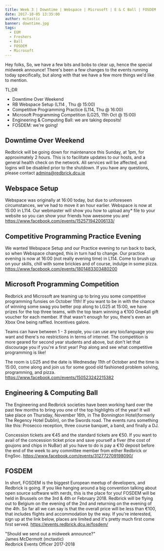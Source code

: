 ```yaml
---
title: Week 3 | Downtime | Webspace | Microsoft | E & C Ball | FOSDEM
date: 2017-10-05 13:35:00
author: mctastic
banner: downtime.jpg
tags:
  - EGM
  - Freshers
  - Ball
  - FOSDEM
  - Microsoft
---
```


Hey folks,
So, we have a few bits and bobs to clear up, hence the special midweek announce! There's been a few changes to the events running today specifically, but along with that we have a few more things we'd like to mention.

TL;DR
  - Downtime Over Weekend
  - RB Webspace Setup (L114 , Thu @ 15:00)
  - Competitive Programming Practice (L114, Thu @ 16:00)
  - Microsoft Programming Competition (LG25, 11th Oct @ 15:00)
  - Engineering & Computing Ball: we are taking deposits!
  - FOSDEM: we're going!

## Downtime Over Weekend

Redbrick will be going down for maintenance this Sunday, at 1pm, for approximately 2 hours. This is to facilitate updates to our hosts, and a general health check on the network. All services will be affected, and logins will be disabled prior to the shutdown. If you have any questions, please contact admins@redbrick.dcu.ie

## Webspace Setup

Webspace was originally at 16:00 today, but due to unforeseen circumstances, we've had to move it an hour earlier. Webspace is now at 15:00 in L114. Our webmaster will show you how to upload any* file to your website so you can show your friends how awesome you are!
https://www.facebook.com/events/152571942006133/

## Competitive Programming Practice Evening

We wanted Webspace Setup and our Practice evening to run back to back, so when Webspace changed, this in turn had to change. Our practice evening is now at 16:00 (not really evening time) in L114. Come to brush up on your skills, chill with some brickies and of course, indulge in some pizza.
https://www.facebook.com/events/1801483303480200

## Microsoft Programming Competition

Redbrick and Microsoft are teaming up to bring you some competitive programming funsies on October 11th! If you want to be in with the chance of winning some swag you better pop along to LG25 at 15:00, we have prizes for the top three teams, with the top team winning a €100 One4all gift voucher for each member. If that wasn't enough for you, there's even an Xbox One being raffled. Incentives galore.

Teams can have between 1 - 3 people, you can use any too/language you want and there's no restrictions in terms of internet. The competition is more geared for second year students and above, but don't let that discourage you if you're a first year! Pop along and see what competitive programming is like!

The room is LG25 and the date is Wednesday 11th of October and the time is 15:00, come along and join us for some good old fashioned problem solving, programming, and pizza.
https://www.facebook.com/events/150523242215382

## Engineering & Computing Ball

The Engineering and Redbrick societies have been working hard over the past few months to bring you one of the top highlights of the year!
It will take place on Thursday, November 16th, in The Bonnington Hotel(formerly The Regency Hotel Dublin), on the Swords road. The events runs something like this: Prosecco reception, three course banquet, a band, and finally a DJ.

Concession tickets are €45 and the standard tickets are €50. If you want to avail of the concession ticket price and save yourself a fiver (the cost of goujons and chips in NuBar) all you have to do is pay a €10 deposit before the end of the week to any committee member from either Redbrick or EngSoc.
https://www.facebook.com/events/312772709198090/

## FOSDEM

In short, FOSDEM is the biggest European meetup of developers, and Redbrick is going. If you like hanging around a big convention talking about open source software with nerds, this is the place for you!
FOSDEM will be held in Brussels on the 3rd & 4th or February 2018. Redbrick will be flying out to Belgium on the evening of the 2nd and returning on the evening of the 4th. So far all we can say is that the overall price will be less than €100, that includes flights and accommodation by the way.
If you're interested, sign up at the link below, places are limited and it's pretty much first come first served.
https://events.redbrick.dcu.ie/fosdem/

"Should we send out a midweek announce?"  
James McDermott (mctastic)  
Redbrick Events Officer 2017-2018  
